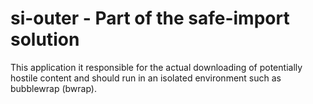 # si-outer - Part of the safe-import solution
This application it responsible for the actual downloading of potentially hostile content and should run in an isolated environment such as bubblewrap (bwrap).
